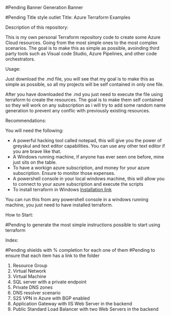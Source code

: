 #Pending Banner Generation
Banner 

#Pending Title style outlet
Title: Azure Terraform Examples 

Description of this repository: 

This is my own personal Terraform repository code to create some Azure Cloud resources. Going from the most simple ones to the most complex scenarios. The goal is to make this as simple as possible, avoinding third party tools such as Visual code Studio, Azure Pipelines, and other code orchestrators.

Usage:

Just download the .md file, you will see that my goal is to make this as simple as possible, so all my projects will be self contained in only one file.

After you have downloaded the .md you just need to execute the file using terraform to create the resources. The goal is to make them self contained so they will work on any subscription as i will try to add some random name generation to prevent any conflic with previously existing resources.

Recommendations:

You will need the following:
- A powerful hacking tool called notepad, this will give you the power of greyskul and text editor capabilities. You can use any other text editor if you are brave like that. 
- A Windows running machine, if anyone has ever seen one before, mine just sits on the table. 
- To have a workign azure subscription, and money for your azure subscription. Ensure to monitor those expenses. 
- A powershell console in your local windows machine, this will allow you to connect to your azure subscription and execute the scripts
- To install terraform in Windows [Installation link](https://developer.hashicorp.com/terraform/downloads)


You can run this from any powershell console in a windows running machine, you just need to have installed terraform.

How to Start:

#Pending to generate the most simple instructions possible to start using terraform

Index:

#Pending shields with % completion for each one of them
#Pending to ensure that each item has a link to the folder

1. Resource Group
2. Virtual Network
3. Virtual Machine
4. SQL server with a private endpoint
5. Private DNS zones
6. DNS resolver scenario
7. S2S VPN in Azure with BGP enabled
8. Application Gateway with IIS Web Server in the backend
9. Public Standard Load Balancer with two Web Servers in the backend
    
    
   
